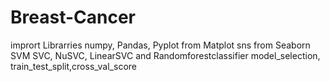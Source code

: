 # Breast-Cancer
imprort Librarries 
numpy,
Pandas, 
Pyplot from Matplot
sns from Seaborn
SVM SVC, NuSVC, LinearSVC and Randomforestclassifier
model_selection, train_test_split,cross_val_score
